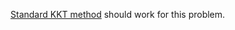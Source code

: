[Standard KKT method](https://optim.iskh.me/10.constrained.KKT.html#karush-kuhn-tucker-method-recipe) should work for this problem.
